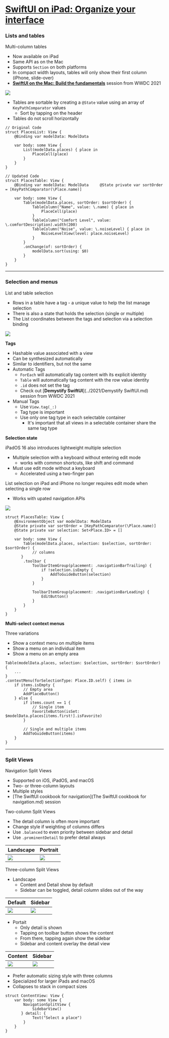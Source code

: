 # [**SwiftUI on iPad: Organize your interface**](https://developer.apple.com/videos/play/wwdc2022-10058)

### **Lists and tables**

Multi-column tables

* Now available on iPad
* Same API as on the Mac
* Supports `Section` on both platforms
* In compact width layouts, tables will only show their first column (iPhone, slide-over)
* [**SwiftUI on the Mac: Build the fundamentals**](https://developer.apple.com/videos/play/wwdc2021/10062/) session from WWDC 2021

![](images/swiftUIiPad/multi_column_table.png)

* Tables are sortable by creating a `@State` value using an array of `KeyPathComparator` values
	* Sort by tapping on the header
* Tables do not scroll horizontally

```
// Original Code
struct PlacesList: View {
    @Binding var modelData: ModelData

    var body: some View {
        List(modelData.places) { place in
            PlaceCell(place)
        }
    }
}

// Updated Code
struct PlacesTable: View {
    @Binding var modelData: ModelData     @State private var sortOrder = [KeyPathComparator(\Place.name)]

    var body: some View {
        Table(modelData.places, sortOrder: $sortOrder) {
            TableColumn("Name", value: \.name) { place in
                PlaceCell(place)
            }
            TableColumn("Comfort Level", value: \.comfortDescription).width(200)
            TableColumn("Noise", value: \.noiseLevel) { place in
                NoiseLevelView(level: place.noiseLevel)
            }
        }
        .onChange(of: sortOrder) {
            modelData.sort(using: $0)
        }
    }
}
```

---

### **Selection and menus**

List and table selection

* Rows in a table have a tag - a unique value to help the list manage selection
* There is also a state that holds the selection (single or multiple)
* The List coordinates between the tags and selection via a selection binding

![](images/swiftUIiPad/selection.png)

**Tags**

* Hashable value associated with a view
* Can be synthesized automatically
* Similar to identifiers, but not the same
* Automatic Tags
	* `ForEach` will automatically tag content with its explicit identity
	* `Table` will automatically tag content with the row value identity
	* `.id` does not set the tag
	* Check out [**Demystify SwiftUI**](../2021/Demystify SwiftUI.md) session from WWDC 2021
* Manual Tags
	* Use `View.tag(_:)`
	* Tag type is important
	* Use only one tag type in each selectable container
		* It's important that all views in a selectable container share the same tag type

**Selection state**

iPadOS 16 also introduces lightweight multiple selection

* Multiple selection with a keyboard without entering edit mode
	* works with common shortcuts, like shift and command
* Must use edit mode without a keyboard
	* Accelerated using a two-finger pan

List selection on iPad and iPhone no longer requires edit mode when selecting a single row

* Works with upated navigation APIs

![](images/swiftUIiPad/selection_overview.png)

```
struct PlacesTable: View {
	@EnvironmentObject var modelData: ModelData
	@State private var sortOrder = [KeyPathComparator(\Place.name)]
	@State private var selection: Set<Place.ID> = []

	var body: some View {
		Table(modelData.places, selection: $selection, sortOrder: $sortOrder) {
			// columns
       }
		.toolbar {
			ToolbarItemGroup(placement: .navigationBarTrailing) {
				if !selection.isEmpty {
	         		AddToGuideButton(selection)
				}
			}

			ToolbarItemGroup(placement: .navigationBarLeading) {
				EditButton()
    		}
    	}
	}
}
```

**Multi-select context menus**

Three variations

* Show a context menu on multiple items
* Show a menu on an individual item
* Show a menu on an empty area

```
Table(modelData.places, selection: $selection, sortOrder: $sortOrder) {
    ...
}
.contextMenu(forSelectionType: Place.ID.self) { items in
    if items.isEmpty {
        // Empty area
        AddPlaceButton()
    } else {
        if items.count == 1 {
            // Single item
            FavoriteButton(isSet: $modelData.places[items.first!].isFavorite)
        }

        // Single and multiple items
        AddToGuideButton(items)
    }
}
```

---

### **Split Views**

Navigation Split Views

* Supported on iOS, iPadOS, and macOS
* Two- or three-column layouts
* Multiple styles
* [The SwiftUI cookbook for navigation](The SwiftUI cookbook for navigation.md) session

Two-column Split Views

* The detail column is often more important
* Change style if weighting of columns differs
* Use `.balanced` to even priority between sidebar and detail
* Use `.prominentDetail` to prefer detail always

Landscape | Portrait
--------- | --------
![](images/swiftUIiPad/two_landscape.png) | ![](images/swiftUIiPad/two_portrait.png)

Three-column Split Views

* Landscape
	* Content and Detail show by default
	* Sidebar can be toggled, detail column slides out of the way

Default | Sidebar
------- | -------
![](images/swiftUIiPad/three_landscape1.png) | ![](images/swiftUIiPad/three_landscape2.png)

* Portait
	* Only detail is shown
	* Tapping on toolbar button shows the content
	* From there, tapping again show the sidebar
	* Sidebar and content overlay the detail view

Content | Sidebar
------- | -------
![](images/swiftUIiPad/three_portrait1.png) | ![](images/swiftUIiPad/three_portrait2.png)

* Prefer automatic sizing style with three columns
* Specialized for larger iPads and macOS
* Collapses to stack in compact sizes

```
struct ContentView: View {
    var body: some View {
        NavigationSplitView {
            SidebarView()
       } detail: {
            Text("Select a place")
        }
    }
}
```

